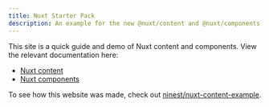 ```yaml
---
title: Nuxt Starter Pack
description: An example for the new @nuxt/content and @nuxt/components modules
---
```


This site is a quick guide and demo of Nuxt content and components. View the relevant documentation here:
- [Nuxt content](https://github.com/nuxt/content)
- [Nuxt components](https://github.com/nuxt/components)

To see how this website was made, check out [ninest/nuxt-content-example](https://github.com/ninest/nuxt-content-example/).